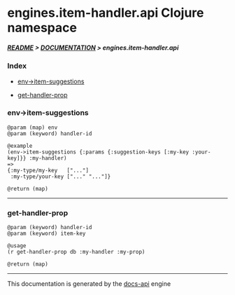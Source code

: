 
# engines.item-handler.api Clojure namespace

##### [README](../../../../README.md) > [DOCUMENTATION](../../../COVER.md) > engines.item-handler.api

### Index

- [env->item-suggestions](#env-item-suggestions)

- [get-handler-prop](#get-handler-prop)

### env->item-suggestions

```
@param (map) env
@param (keyword) handler-id
```

```
@example
(env->item-suggestions {:params {:suggestion-keys [:my-key :your-key]}} :my-handler)
=>
{:my-type/my-key   ["..."]
 :my-type/your-key ["..." "..."]}
```

```
@return (map)
```

---

### get-handler-prop

```
@param (keyword) handler-id
@param (keyword) item-key
```

```
@usage
(r get-handler-prop db :my-handler :my-prop)
```

```
@return (map)
```

---

This documentation is generated by the [docs-api](https://github.com/bithandshake/docs-api) engine

